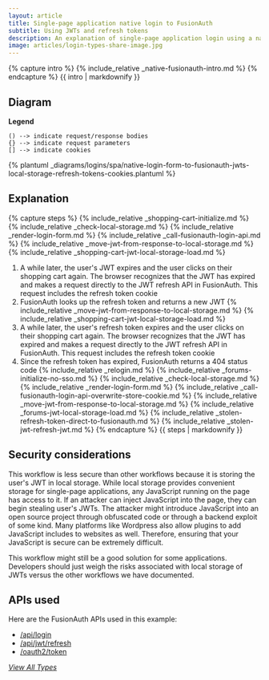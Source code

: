 ```yaml
---
layout: article
title: Single-page application native login to FusionAuth
subtitle: Using JWTs and refresh tokens
description: An explanation of single-page application login using a native login form that submits directly to FusionAuth and uses JWTs in local storage and refresh tokens in cookies
image: articles/login-types-share-image.jpg
---
```


{% capture intro %}
{% include_relative _native-fusionauth-intro.md %}
{% endcapture %}
{{ intro | markdownify }}

## Diagram

**Legend**

```text
() --> indicate request/response bodies
{} --> indicate request parameters
[] --> indicate cookies
```

{% plantuml _diagrams/logins/spa/native-login-form-to-fusionauth-jwts-local-storage-refresh-tokens-cookies.plantuml %}

## Explanation

{% capture steps %}
{% include_relative _shopping-cart-initialize.md %}
{% include_relative _check-local-storage.md %}
{% include_relative _render-login-form.md %}
{% include_relative _call-fusionauth-login-api.md %}
{% include_relative _move-jwt-from-response-to-local-storage.md %}
{% include_relative _shopping-cart-jwt-local-storage-load.md %}
1. A while later, the user's JWT expires and the user clicks on their shopping cart again. The browser recognizes that the JWT has expired and makes a request directly to the JWT refresh API in FusionAuth. This request includes the refresh token cookie
1. FusionAuth looks up the refresh token and returns a new JWT
{% include_relative _move-jwt-from-response-to-local-storage.md %}
{% include_relative _shopping-cart-jwt-local-storage-load.md %}
1. A while later, the user's refresh token expires and the user clicks on their shopping cart again. The browser recognizes that the JWT has expired and makes a request directly to the JWT refresh API in FusionAuth. This request includes the refresh token cookie
1. Since the refresh token has expired, FusionAuth returns a 404 status code
{% include_relative _relogin.md %}
{% include_relative _forums-initialize-no-sso.md %}
{% include_relative _check-local-storage.md %}
{% include_relative _render-login-form.md %}
{% include_relative _call-fusionauth-login-api-overwrite-store-cookie.md %}
{% include_relative _move-jwt-from-response-to-local-storage.md %}
{% include_relative _forums-jwt-local-storage-load.md %}
{% include_relative _stolen-refresh-token-direct-to-fusionauth.md %}
{% include_relative _stolen-jwt-refresh-jwt.md %}
{% endcapture %}
{{ steps | markdownify }}

## Security considerations

This workflow is less secure than other workflows because it is storing the user's JWT in local storage. While local storage provides convenient storage for single-page applications, any JavaScript running on the page has access to it. If an attacker can inject JavaScript into the page, they can begin stealing user's JWTs. The attacker might introduce JavaScript into an open source project through obfuscated code or through a backend exploit of some kind. Many platforms like Wordpress also allow plugins to add JavaScript includes to websites as well. Therefore, ensuring that your JavaScript is secure can be extremely difficult.

This workflow might still be a good solution for some applications. Developers should just weigh the risks associated with local storage of JWTs versus the other workflows we have documented.

## APIs used

Here are the FusionAuth APIs used in this example:

* [/api/login](/docs/v1/tech/apis/login#authenticate-a-user)
* [/api/jwt/refresh](/docs/v1/tech/apis/jwt#refresh-a-jwt)
* [/oauth2/token](/docs/v1/tech/oauth/endpoints#refresh-token-grant-request)

[_View All Types_](/articles/logins/types-of-logins)
